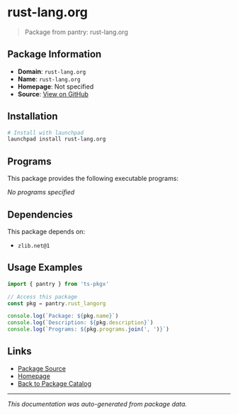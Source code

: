 # rust-lang.org

> Package from pantry: rust-lang.org

## Package Information

- **Domain**: `rust-lang.org`
- **Name**: `rust-lang.org`
- **Homepage**: Not specified
- **Source**: [View on GitHub](https://github.com/pkgxdev/pantry/tree/main/projects/rust-lang.org/package.yml)

## Installation

```bash
# Install with launchpad
launchpad install rust-lang.org
```

## Programs

This package provides the following executable programs:

*No programs specified*

## Dependencies

This package depends on:

- `zlib.net@1`

## Usage Examples

```typescript
import { pantry } from 'ts-pkgx'

// Access this package
const pkg = pantry.rust_langorg

console.log(`Package: ${pkg.name}`)
console.log(`Description: ${pkg.description}`)
console.log(`Programs: ${pkg.programs.join(', ')}`)
```

## Links

- [Package Source](https://github.com/pkgxdev/pantry/tree/main/projects/rust-lang.org/package.yml)
- [Homepage](#)
- [Back to Package Catalog](../package-catalog.md)

---

*This documentation was auto-generated from package data.*
